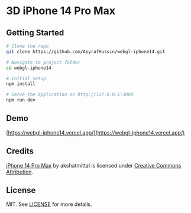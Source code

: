 # 3D iPhone 14 Pro Max

## Getting Started

```bash
# Clone the repo
git clone https://github.com/AsyrafHussin/webgl-iphone14.git

# Navigate to project folder
cd webgl-iphone14

# Initial Setup
npm install

# Serve the application on http://127.0.0.1:3000
npm run dev
```

## Demo

[https://webgl-iphone14.vercel.app/](https://webgl-iphone14.vercel.app/)

## Credits

[iPhone 14 Pro Max](https://skfb.ly/oxKHu) by akshatmittal is licensed under [Creative Commons Attribution](http://creativecommons.org/licenses/by/4.0/).

## License

MIT. See [LICENSE](LICENSE) for more details.
